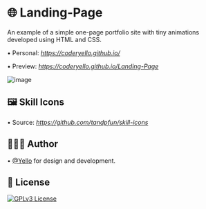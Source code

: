 # 🌐 Landing-Page

An example of a simple one-page portfolio site with tiny animations developed using HTML and CSS. 

• Personal: *https://coderyello.github.io/*

• Preview: *https://coderyello.github.io/Landing-Page*

![image](https://raw.githubusercontent.com/CoderYello/Landing-Page/main/screenshots/screenshot.png)

## 🖼️ Skill Icons

• Source: *https://github.com/tandpfun/skill-icons*

## 👷🏻‍♂️ Author

• [@Yello](https://www.github.com/CoderYello) for design and development.

## 📑 License

[![GPLv3 License](https://img.shields.io/badge/GNU%20General%20Public%20License%20v3-yellow.svg)](https://www.gnu.org/licenses/gpl-3.0.html)
